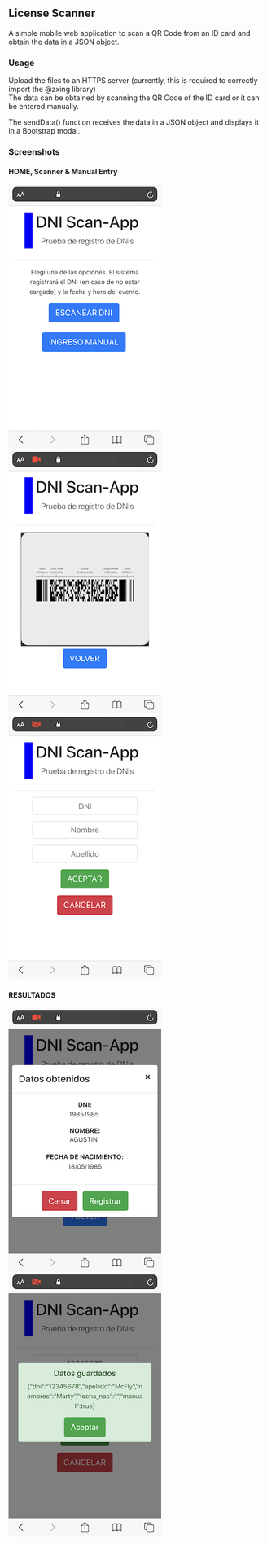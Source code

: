 ## License Scanner
A simple mobile web application to scan a QR Code from an ID card and obtain the data in a JSON object.

### Usage <br />
Upload the files to an HTTPS server (currently, this is required to correctly import the @zxing library)<br />
The data can be obtained by scanning the QR Code of the ID card or it can be entered manually.<br />

The sendData() function receives the data in a JSON object and displays it in a Bootstrap modal.

### Screenshots
#### HOME, Scanner & Manual Entry
![alt text](https://github.com/aamaya85/dni_scan/blob/main/captures/IMG_6204.PNG)
![alt text](https://github.com/aamaya85/dni_scan/blob/main/captures/IMG_6205.PNG)
![alt text](https://github.com/aamaya85/dni_scan/blob/main/captures/IMG_6207.PNG)
#### RESULTADOS <br />
![alt text](https://github.com/aamaya85/dni_scan/blob/main/captures/IMG_6206.PNG)
![alt text](https://github.com/aamaya85/dni_scan/blob/main/captures/IMG_6208.PNG)

